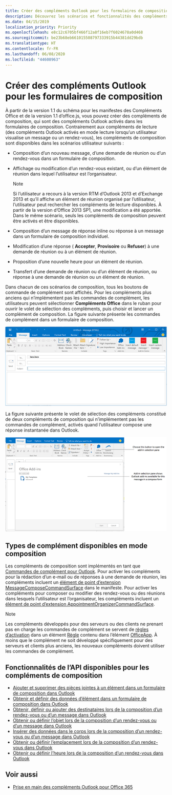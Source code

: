 ```yaml
---
title: Créer des compléments Outlook pour les formulaires de composition
description: Découvrez les scénarios et fonctionnalités des compléments Outlook pour les formulaires de composition.
ms.date: 04/15/2019
localization_priority: Priority
ms.openlocfilehash: e8c12c6705bf466f12a8f16eb7f6024678a0d468
ms.sourcegitcommit: be23b68eb661015508797333915b44381dd29bdb
ms.translationtype: HT
ms.contentlocale: fr-FR
ms.lasthandoff: 06/08/2020
ms.locfileid: "44608963"
---
```

# <a name="create-outlook-add-ins-for-compose-forms"></a>Créer des compléments Outlook pour les formulaires de composition

À partir de la version 1.1 du schéma pour les manifestes des Compléments Office et de la version 1.1 d’office.js, vous pouvez créer des compléments de composition, qui sont des compléments Outlook activés dans les formulaires de composition. Contrairement aux compléments de lecture (des compléments Outlook activés en mode lecture lorsqu’un utilisateur visualise un message ou un rendez-vous), les compléments de composition sont disponibles dans les scénarios utilisateur suivants :

- Composition d’un nouveau message, d’une demande de réunion ou d’un rendez-vous dans un formulaire de composition.

- Affichage ou modification d’un rendez-vous existant, ou d’un élément de réunion dans lequel l’utilisateur est l’organisateur.
    
   > [!NOTE]
   > Si l’utilisateur a recours à la version RTM d’Outlook 2013 et d’Exchange 2013 et qu’il affiche un élément de réunion organisé par l’utilisateur, l’utilisateur peut rechercher les compléments de lecture disponibles. À partir de la version d’Office 2013 SP1, une modification a été apportée. Dans le même scénario, seuls les compléments de composition peuvent être activés et être disponibles.

- Composition d’un message de réponse inline ou réponse à un message dans un formulaire de composition individuel.

- Modification d’une réponse ( **Accepter**,  **Provisoire** ou **Refuser**) à une demande de réunion ou à un élément de réunion.

- Proposition d’une nouvelle heure pour un élément de réunion.

- Transfert d’une demande de réunion ou d’un élément de réunion, ou réponse à une demande de réunion ou un élément de réunion.

Dans chacun de ces scénarios de composition, tous les boutons de commande de complément sont affichés. Pour les compléments plus anciens qui n’implémentent pas les commandes de complément, les utilisateurs peuvent sélectionner **Compléments Office** dans le ruban pour ouvrir le volet de sélection des compléments, puis choisir et lancer un complément de composition.  La figure suivante présente les commandes de complément dans un formulaire de composition.

![Affiche un formulaire de composition Outlook avec les commandes de complément.](../images/compose-form-commands.png)

La figure suivante présente le volet de sélection des compléments constitué de deux compléments de composition qui n’implémentent pas les commandes de complément, activés quand l’utilisateur compose une réponse instantanée dans Outlook.

![Application de messagerie de modèles activée pour l’élément composé](../images/templates-app-selection.png)

## <a name="types-of-add-ins-available-in-compose-mode"></a>Types de complément disponibles en mode composition

Les compléments de composition sont implémentés en tant que [Commandes de complément pour Outlook](add-in-commands-for-outlook.md). Pour activer les compléments pour la rédaction d’un e-mail ou de réponses à une demande de réunion, les compléments incluent un [élément de point d’extension MessageComposeCommandSurface](../reference/manifest/extensionpoint.md#messagecomposecommandsurface) dans le manifeste. Pour activer les compléments pour composer ou modifier des rendez-vous ou des réunions dans lesquels l’utilisateur est l’organisateur, les compléments incluent un [élément de point d’extension AppointmentOrganizerCommandSurface](../reference/manifest/extensionpoint.md#appointmentorganizercommandsurface).

> [!NOTE]
> Les compléments développés pour des serveurs ou des clients ne prenant pas en charge les commandes de complément se servent de [règles d’activation](activation-rules.md) dans un élément [Règle](../reference/manifest/rule.md) contenu dans l’élément [OfficeApp](../reference/manifest/officeapp.md). À moins que le complément ne soit développé spécifiquement pour des serveurs et clients plus anciens, les nouveaux compléments doivent utiliser les commandes de complément.

## <a name="api-features-available-to-compose-add-ins"></a>Fonctionnalités de l’API disponibles pour les compléments de composition

- [Ajouter et supprimer des pièces jointes à un élément dans un formulaire de composition dans Outlook](add-and-remove-attachments-to-an-item-in-a-compose-form.md)
- [Obtenir et définir des données d’élément dans un formulaire de composition dans Outlook](get-and-set-item-data-in-a-compose-form.md)
- [Obtenir, définir ou ajouter des destinataires lors de la composition d’un rendez-vous ou d’un message dans Outlook](get-set-or-add-recipients.md)
- [Obtenir ou définir l’objet lors de la composition d’un rendez-vous ou d’un message dans Outlook](get-or-set-the-subject.md)
- [Insérer des données dans le corps lors de la composition d’un rendez-vous ou d’un message dans Outlook](insert-data-in-the-body.md)
- [Obtenir ou définir l’emplacement lors de la composition d’un rendez-vous dans Outlook](get-or-set-the-location-of-an-appointment.md)
- [Obtenir ou définir l’heure lors de la composition d’un rendez-vous dans Outlook](get-or-set-the-time-of-an-appointment.md)

## <a name="see-also"></a>Voir aussi

- [Prise en main des compléments Outlook pour Office 365](../quickstarts/outlook-quickstart.md)

